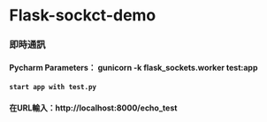 # Flask-sockct-demo

### 即時通訊

#### Pycharm Parameters： gunicorn -k flask_sockets.worker test:app

#### `start app with test.py`

#### 在URL輸入：http://localhost:8000/echo_test

